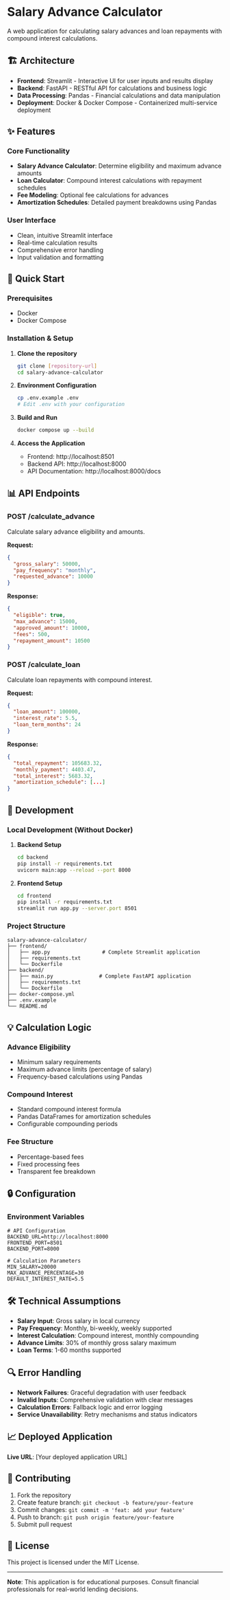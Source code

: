 # Salary Advance Calculator

A web application for calculating salary advances and loan repayments with compound interest calculations.

## 🏗️ Architecture

- **Frontend**: Streamlit - Interactive UI for user inputs and results display
- **Backend**: FastAPI - RESTful API for calculations and business logic
- **Data Processing**: Pandas - Financial calculations and data manipulation
- **Deployment**: Docker & Docker Compose - Containerized multi-service deployment

## ✨ Features

### Core Functionality
- **Salary Advance Calculator**: Determine eligibility and maximum advance amounts
- **Loan Calculator**: Compound interest calculations with repayment schedules
- **Fee Modeling**: Optional fee calculations for advances
- **Amortization Schedules**: Detailed payment breakdowns using Pandas

### User Interface
- Clean, intuitive Streamlit interface
- Real-time calculation results
- Comprehensive error handling
- Input validation and formatting

## 🚀 Quick Start

### Prerequisites
- Docker
- Docker Compose

### Installation & Setup

1. **Clone the repository**
   ```bash
   git clone [repository-url]
   cd salary-advance-calculator
   ```

2. **Environment Configuration**
   ```bash
   cp .env.example .env
   # Edit .env with your configuration
   ```

3. **Build and Run**
   ```bash
   docker compose up --build
   ```

4. **Access the Application**
   - Frontend: http://localhost:8501
   - Backend API: http://localhost:8000
   - API Documentation: http://localhost:8000/docs

## 📊 API Endpoints

### POST /calculate_advance
Calculate salary advance eligibility and amounts.

**Request:**
```json
{
  "gross_salary": 50000,
  "pay_frequency": "monthly",
  "requested_advance": 10000
}
```

**Response:**
```json
{
  "eligible": true,
  "max_advance": 15000,
  "approved_amount": 10000,
  "fees": 500,
  "repayment_amount": 10500
}
```

### POST /calculate_loan
Calculate loan repayments with compound interest.

**Request:**
```json
{
  "loan_amount": 100000,
  "interest_rate": 5.5,
  "loan_term_months": 24
}
```

**Response:**
```json
{
  "total_repayment": 105683.32,
  "monthly_payment": 4403.47,
  "total_interest": 5683.32,
  "amortization_schedule": [...]
}
```

## 🔧 Development

### Local Development (Without Docker)

1. **Backend Setup**
   ```bash
   cd backend
   pip install -r requirements.txt
   uvicorn main:app --reload --port 8000
   ```

2. **Frontend Setup**
   ```bash
   cd frontend
   pip install -r requirements.txt
   streamlit run app.py --server.port 8501
   ```

### Project Structure
```
salary-advance-calculator/
├── frontend/
│   ├── app.py                 # Complete Streamlit application
│   ├── requirements.txt
│   └── Dockerfile
├── backend/
│   ├── main.py               # Complete FastAPI application
│   ├── requirements.txt
│   └── Dockerfile
├── docker-compose.yml
├── .env.example
└── README.md
```

## 💡 Calculation Logic

### Advance Eligibility
- Minimum salary requirements
- Maximum advance limits (percentage of salary)
- Frequency-based calculations using Pandas

### Compound Interest
- Standard compound interest formula
- Pandas DataFrames for amortization schedules
- Configurable compounding periods

### Fee Structure
- Percentage-based fees
- Fixed processing fees
- Transparent fee breakdown

## 🔒 Configuration

### Environment Variables
```env
# API Configuration
BACKEND_URL=http://localhost:8000
FRONTEND_PORT=8501
BACKEND_PORT=8000

# Calculation Parameters
MIN_SALARY=20000
MAX_ADVANCE_PERCENTAGE=30
DEFAULT_INTEREST_RATE=5.5
```

## 🛠️ Technical Assumptions

- **Salary Input**: Gross salary in local currency
- **Pay Frequency**: Monthly, bi-weekly, weekly supported
- **Interest Calculation**: Compound interest, monthly compounding
- **Advance Limits**: 30% of monthly gross salary maximum
- **Loan Terms**: 1-60 months supported

## 🔍 Error Handling

- **Network Failures**: Graceful degradation with user feedback
- **Invalid Inputs**: Comprehensive validation with clear messages
- **Calculation Errors**: Fallback logic and error logging
- **Service Unavailability**: Retry mechanisms and status indicators

## 📈 Deployed Application

**Live URL**: [Your deployed application URL]

## 🤝 Contributing

1. Fork the repository
2. Create feature branch: `git checkout -b feature/your-feature`
3. Commit changes: `git commit -m 'feat: add your feature'`
4. Push to branch: `git push origin feature/your-feature`
5. Submit pull request

## 📄 License

This project is licensed under the MIT License.

---

**Note**: This application is for educational purposes. Consult financial professionals for real-world lending decisions.